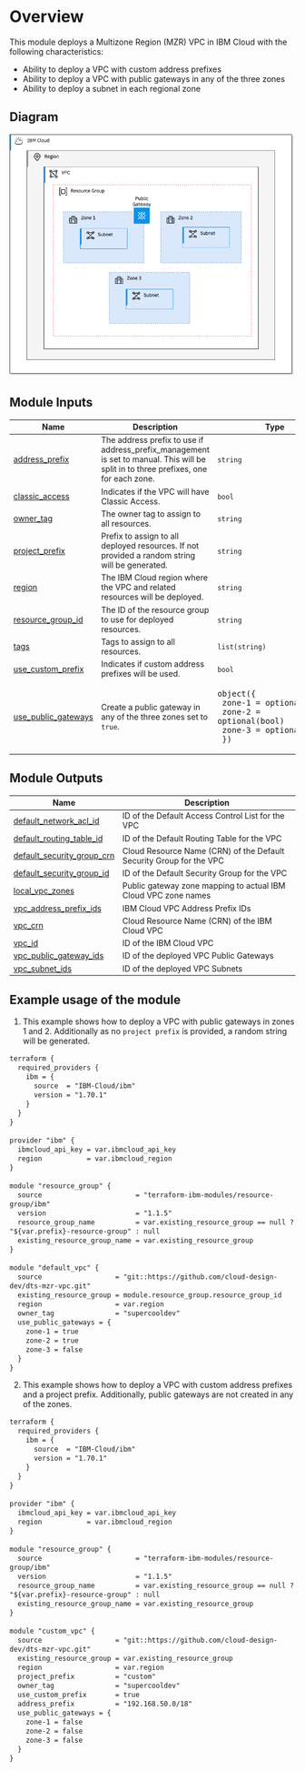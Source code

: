 # Overview

This module deploys a Multizone Region (MZR) VPC in IBM Cloud with the following characteristics:

- Ability to deploy a VPC with custom address prefixes
- Ability to deploy a VPC with public gateways in any of the three zones
- Ability to deploy a subnet in each regional zone

## Diagram

![Overview of deployed resources](./mzr-vpc-module.png)


## Module Inputs

| Name | Description | Type | Default | Required |
|------|-------------|------|---------|:--------:|
| <a name="input_address_prefix"></a> [address\_prefix](#input\_address\_prefix) | The address prefix to use if address\_prefix\_management is set to manual. This will be split in to three prefixes, one for each zone. | `string` | `"172.16.0.0/16"` | no |
| <a name="input_classic_access"></a> [classic\_access](#input\_classic\_access) | Indicates if the VPC will have Classic Access. | `bool` | `false` | no |
| <a name="input_owner_tag"></a> [owner\_tag](#input\_owner\_tag) | The owner tag to assign to all resources. | `string` | n/a | yes |
| <a name="input_project_prefix"></a> [project\_prefix](#input\_project\_prefix) | Prefix to assign to all deployed resources. If not provided a random string will be generated. | `string` | `""` | no |
| <a name="input_region"></a> [region](#input\_region) | The IBM Cloud region where the VPC and related resources will be deployed. | `string` | n/a | yes |
| <a name="input_resource_group_id"></a> [resource\_group\_id](#input\_resource\_group\_id) | The ID of the resource group to use for deployed resources. | `string` | n/a | yes |
| <a name="input_tags"></a> [tags](#input\_tags) | Tags to assign to all resources. | `list(string)` | `[]` | no |
| <a name="input_use_custom_prefix"></a> [use\_custom\_prefix](#input\_use\_custom\_prefix) | Indicates if custom address prefixes will be used. | `bool` | `false` | no |
| <a name="input_use_public_gateways"></a> [use\_public\_gateways](#input\_use\_public\_gateways) | Create a public gateway in any of the three zones set to `true`. | <pre>object({<br>    zone-1 = optional(bool)<br>    zone-2 = optional(bool)<br>    zone-3 = optional(bool)<br>  })</pre> | <pre>{<br>  "zone-1": true,<br>  "zone-2": false,<br>  "zone-3": false<br>}</pre> | no |


## Module Outputs

| Name | Description |
|------|-------------|
| <a name="output_default_network_acl_id"></a> [default\_network\_acl\_id](#output\_default\_network\_acl\_id) | ID of the Default Access Control List for the VPC |
| <a name="output_default_routing_table_id"></a> [default\_routing\_table\_id](#output\_default\_routing\_table\_id) | ID of the Default Routing Table for the VPC |
| <a name="output_default_security_group_crn"></a> [default\_security\_group\_crn](#output\_default\_security\_group\_crn) | Cloud Resource Name (CRN) of the Default Security Group for the VPC |
| <a name="output_default_security_group_id"></a> [default\_security\_group\_id](#output\_default\_security\_group\_id) | ID of the Default Security Group for the VPC |
| <a name="output_local_vpc_zones"></a> [local\_vpc\_zones](#output\_local\_vpc\_zones) | Public gateway zone mapping to actual IBM Cloud VPC zone names |
| <a name="output_vpc_address_prefix_ids"></a> [vpc\_address\_prefix\_ids](#output\_vpc\_address\_prefix\_ids) | IBM Cloud VPC Address Prefix IDs |
| <a name="output_vpc_crn"></a> [vpc\_crn](#output\_vpc\_crn) | Cloud Resource Name (CRN) of the IBM Cloud VPC |
| <a name="output_vpc_id"></a> [vpc\_id](#output\_vpc\_id) | ID of the IBM Cloud VPC |
| <a name="output_vpc_public_gateway_ids"></a> [vpc\_public\_gateway\_ids](#output\_vpc\_public\_gateway\_ids) | ID of the deployed VPC Public Gateways |
| <a name="output_vpc_subnet_ids"></a> [vpc\_subnet\_ids](#output\_vpc\_subnet\_ids) | ID of the deployed VPC Subnets |

## Example usage of the module

1) This example shows how to deploy a VPC with public gateways in zones 1 and 2. Additionally as no `project prefix` is provided, a random string will be generated.

```hcl
terraform {
  required_providers {
    ibm = {
      source  = "IBM-Cloud/ibm"
      version = "1.70.1"
    }
  }
}

provider "ibm" {
  ibmcloud_api_key = var.ibmcloud_api_key
  region           = var.ibmcloud_region
}

module "resource_group" {
  source                       = "terraform-ibm-modules/resource-group/ibm"
  version                      = "1.1.5"
  resource_group_name          = var.existing_resource_group == null ? "${var.prefix}-resource-group" : null
  existing_resource_group_name = var.existing_resource_group
}

module "default_vpc" {
  source                  = "git::https://github.com/cloud-design-dev/dts-mzr-vpc.git"
  existing_resource_group = module.resource_group.resource_group_id
  region                  = var.region
  owner_tag               = "supercooldev"
  use_public_gateways = {
    zone-1 = true
    zone-2 = true
    zone-3 = false
  }
}
```

2) This example shows how to deploy a VPC with custom address prefixes and a project prefix. Additionally, public gateways are not created in any of the zones. 

```hcl
terraform {
  required_providers {
    ibm = {
      source  = "IBM-Cloud/ibm"
      version = "1.70.1"
    }
  }
}

provider "ibm" {
  ibmcloud_api_key = var.ibmcloud_api_key
  region           = var.ibmcloud_region
}

module "resource_group" {
  source                       = "terraform-ibm-modules/resource-group/ibm"
  version                      = "1.1.5"
  resource_group_name          = var.existing_resource_group == null ? "${var.prefix}-resource-group" : null
  existing_resource_group_name = var.existing_resource_group
}

module "custom_vpc" {
  source                  = "git::https://github.com/cloud-design-dev/dts-mzr-vpc.git"
  existing_resource_group = var.existing_resource_group
  region                  = var.region
  project_prefix          = "custom"
  owner_tag               = "supercooldev"
  use_custom_prefix       = true
  address_prefix          = "192.168.50.0/18"
  use_public_gateways = {
    zone-1 = false
    zone-2 = false
    zone-3 = false
  }
}
```

